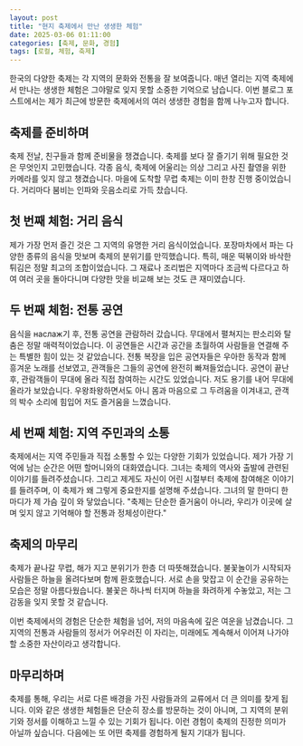 ```yaml
---
layout: post  
title: "현지 축제에서 만난 생생한 체험"  
date: 2025-03-06 01:11:00  
categories: [축제, 문화, 경험]  
tags: [로컬, 체험, 축제]  
---  
```


한국의 다양한 축제는 각 지역의 문화와 전통을 잘 보여줍니다. 매년 열리는 지역 축제에서 만나는 생생한 체험은 그야말로 잊지 못할 소중한 기억으로 남습니다. 이번 블로그 포스트에서는 제가 최근에 방문한 축제에서의 여러 생생한 경험을 함께 나누고자 합니다.

## 축제를 준비하며  

축제 전날, 친구들과 함께 준비물을 챙겼습니다. 축제를 보다 잘 즐기기 위해 필요한 것은 무엇인지 고민했습니다. 각종 음식, 축제에 어울리는 의상 그리고 사진 촬영을 위한 카메라를 잊지 않고 챙겼습니다. 마을에 도착할 무렵 축제는 이미 한창 진행 중이었습니다. 거리마다 붐비는 인파와 웃음소리로 가득 찼습니다.

## 첫 번째 체험: 거리 음식  

제가 가장 먼저 즐긴 것은 그 지역의 유명한 거리 음식이었습니다. 포장마차에서 파는 다양한 종류의 음식을 맛보며 축제의 분위기를 만끽했습니다. 특히, 매운 떡볶이와 바삭한 튀김은 정말 최고의 조합이었습니다. 그 재료나 조리법은 지역마다 조금씩 다르다고 하여 여러 곳을 돌아다니며 다양한 맛을 비교해 보는 것도 큰 재미였습니다.

## 두 번째 체험: 전통 공연  

음식을 наслаж기 후, 전통 공연을 관람하러 갔습니다. 무대에서 펼쳐지는 판소리와 탈춤은 정말 매력적이었습니다. 이 공연들은 시간과 공간을 초월하여 사람들을 연결해 주는 특별한 힘이 있는 것 같았습니다. 전통 복장을 입은 공연자들은 우아한 동작과 함께 흥겨운 노래를 선보였고, 관객들은 그들의 공연에 완전히 빠져들었습니다. 공연이 끝난 후, 관람객들이 무대에 올라 직접 참여하는 시간도 있었습니다. 저도 용기를 내어 무대에 올라가 보았습니다. 우왕좌왕하면서도 아니 몸과 마음으로 그 두려움을 이겨내고, 관객의 박수 소리에 힘입어 저도 즐거움을 느꼈습니다.

## 세 번째 체험: 지역 주민과의 소통  

축제에서는 지역 주민들과 직접 소통할 수 있는 다양한 기회가 있었습니다. 제가 가장 기억에 남는 순간은 어떤 할머니와의 대화였습니다. 그녀는 축제의 역사와 출발에 관련된 이야기를 들려주셨습니다. 그리고 제게도 자신이 어린 시절부터 축제에 참여해온 이야기를 들려주며, 이 축제가 왜 그렇게 중요한지를 설명해 주셨습니다. 그녀의 말 한마디 한마디가 제 가슴 깊이 와 닿았습니다. "축제는 단순한 즐거움이 아니라, 우리가 이곳에 살며 잊지 않고 기억해야 할 전통과 정체성이란다." 

## 축제의 마무리  

축제가 끝나갈 무렵, 해가 지고 분위기가 한층 더 따뜻해졌습니다. 불꽃놀이가 시작되자 사람들은 하늘을 올려다보며 함께 환호했습니다. 서로 손을 맞잡고 이 순간을 공유하는 모습은 정말 아름다웠습니다. 불꽃은 하나씩 터지며 하늘을 화려하게 수놓았고, 저는 그 감동을 잊지 못할 것 같습니다. 

이번 축제에서의 경험은 단순한 체험을 넘어, 저의 마음속에 깊은 여운을 남겼습니다. 그 지역의 전통과 사람들의 정서가 어우러진 이 자리는, 미래에도 계속해서 이어져 나가야 할 소중한 자산이라고 생각합니다. 

## 마무리하며  

축제를 통해, 우리는 서로 다른 배경을 가진 사람들과의 교류에서 더 큰 의미를 찾게 됩니다. 이와 같은 생생한 체험들은 단순히 장소를 방문하는 것이 아니며, 그 지역의 분위기와 정서를 이해하고 느낄 수 있는 기회가 됩니다. 이런 경험이 축제의 진정한 의미가 아닐까 싶습니다. 다음에는 또 어떤 축제를 경험하게 될지 기대가 됩니다.